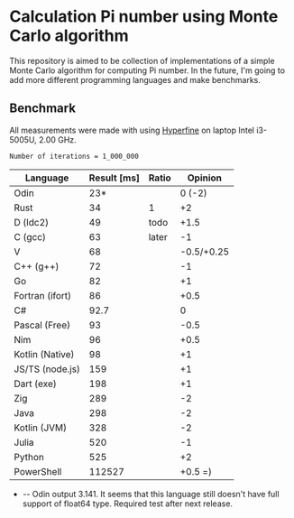 # Calculation Pi number using Monte Carlo algorithm

This repository is aimed to be collection of implementations of a simple Monte Carlo algorithm for computing Pi number. In the future, I'm going to add more different programming languages and make benchmarks.


## Benchmark
All measurements were made with using [Hyperfine](https://github.com/sharkdp/hyperfine) on laptop Intel i3-5005U, 2.00 GHz.

```
Number of iterations = 1_000_000
```

| Language    	| Result [ms] 	| Ratio 	| Opinion	|
| ------------- | ------------- | ---------	| ---------	|
| Odin			| 23*			|			| 0 (-2)	|
| Rust        	| 34          	|	1	   	| +2 		|
| D (ldc2)		| 49 			| todo		| +1.5 		|
| C (gcc)		| 63 			| later		| -1 		|
| V 			| 68			|			|-0.5/+0.25 |
| C++ (g++)		| 72 			|			| -1		|
| Go 			| 82			|			| +1 	 	|
|Fortran (ifort)| 86			| 			| +0.5 		|
| C# 			| 92.7			|			| 0 		|
| Pascal (Free)	| 93			|			| -0.5 		|
| Nim 			| 96 			|			| +0.5 		|
|Kotlin (Native)| 98			|			| +1 		|
|JS/TS (node.js)| 159			|			| +1 		|
| Dart (exe)	| 198			|			| +1 		|
| Zig 			| 289 			|			| -2		|
| Java			| 298			|			| -2		|
| Kotlin (JVM)	| 328			|			| -2		|
| Julia 		| 520 			|			| -1		|
| Python 		| 525 			|			| +2 		|
| PowerShell	| 112527		|			| +0.5 =)	|

* -- Odin output 3.141. It seems that this language still doesn't have full support of float64 type. Required test after next release.

